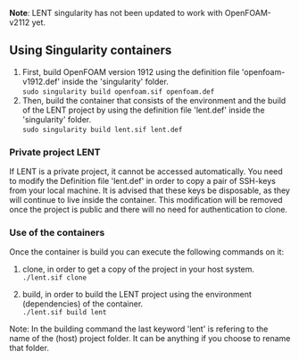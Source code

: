 **Note**: LENT singularity has not been updated to work with OpenFOAM-v2112 yet.

## Using Singularity containers
1. First, build OpenFOAM version 1912 using the definition file 'openfoam-v1912.def' inside the 'singularity' folder.\
    `sudo singularity build openfoam.sif openfoam.def`
2. Then, build the container that consists of the environment and the build of the LENT project by using the definition file 'lent.def' inside the 'singularity' folder.\
    `sudo singularity build lent.sif lent.def`

### Private project LENT
If LENT is a private project, it cannot be accessed automatically. You need to modify the Definition file 'lent.def' in order to copy a pair of SSH-keys from your local
machine. It is advised that these keys be disposable, as they will continue to live inside the container. This modification will be removed once the project is public
and there will no need for authentication to clone.

### Use of the containers
Once the container is build you can execute the following commands on it:
1. clone, in order to get a copy of the project in your host system.\
    `./lent.sif clone`

2. build, in order to build the LENT project using the environment (dependencies) of the container.\
   `./lent.sif build lent`

Note: In the building command the last keyword 'lent' is refering to the name of the (host) project folder. It can be anything if you choose to rename that folder.
